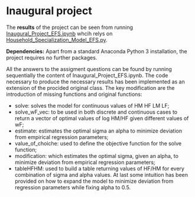 # Inaugural project

The **results** of the project can be seen from running [Inaugural_Project_EFS.ipynb](Inaugural_Project_EFS.ipynb) whcih relys on [Household_Specialization_Model_EFS.py](Household_Specialization_Model_EFS.py).

**Dependencies:** 
Apart from a standard Anaconda Python 3 installation, the project requires no further packages.

All the answers to the assigment questions can be found by running sequentially the content of Inaugural_Project_EFS.ipynb. The code necessary to produce the necessary results has been implemented as an extension of the procided original class. The key modification are the introduction of missing functions and original functions:
- solve: solves the model for continuous values of HM HF LM LF;
- solve_wF_vec: to be used in both discrete and continuous cases to return a vector of optimal values of log HM/HF given different values of wF;
- estimate: estimates the optimal sigma an alpha to minimize deviation from empirical regression parameters;
- value_of_choiche: used to define the objective function for the solve function;
- modification: which estimates the optimal sigma, given an alpha, to minimize deviation from empirical regression parameters;
- tableHFHM: used to build a table returning values of HF/HM for every combination of sigma and alpha values.
At last some intuition has been provided on how to expand the model to minimize deviation from regression parameters while fixing alpha to 0.5.